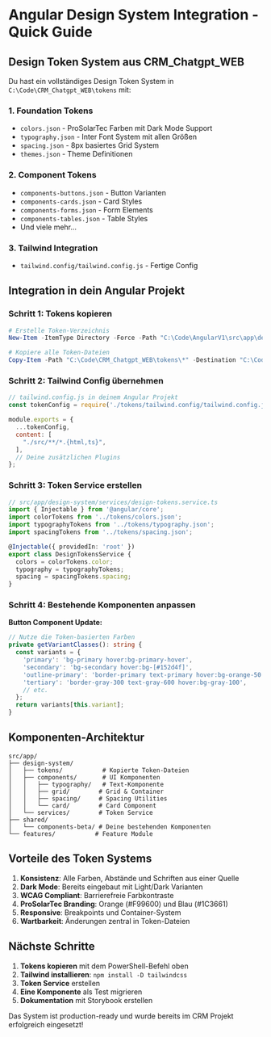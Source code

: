 # Angular Design System Integration - Quick Guide

## Design Token System aus CRM_Chatgpt_WEB

Du hast ein vollständiges Design Token System in `C:\Code\CRM_Chatgpt_WEB\tokens` mit:

### 1. **Foundation Tokens**
- `colors.json` - ProSolarTec Farben mit Dark Mode Support
- `typography.json` - Inter Font System mit allen Größen
- `spacing.json` - 8px basiertes Grid System
- `themes.json` - Theme Definitionen

### 2. **Component Tokens**
- `components-buttons.json` - Button Varianten
- `components-cards.json` - Card Styles
- `components-forms.json` - Form Elements
- `components-tables.json` - Table Styles
- Und viele mehr...

### 3. **Tailwind Integration**
- `tailwind.config/tailwind.config.js` - Fertige Config

## Integration in dein Angular Projekt

### Schritt 1: Tokens kopieren
```powershell
# Erstelle Token-Verzeichnis
New-Item -ItemType Directory -Force -Path "C:\Code\AngularV1\src\app\design-system\tokens"

# Kopiere alle Token-Dateien
Copy-Item -Path "C:\Code\CRM_Chatgpt_WEB\tokens\*" -Destination "C:\Code\AngularV1\src\app\design-system\tokens\" -Recurse
```

### Schritt 2: Tailwind Config übernehmen
```javascript
// tailwind.config.js in deinem Angular Projekt
const tokenConfig = require('./tokens/tailwind.config/tailwind.config.js');

module.exports = {
  ...tokenConfig,
  content: [
    "./src/**/*.{html,ts}",
  ],
  // Deine zusätzlichen Plugins
};
```

### Schritt 3: Token Service erstellen
```typescript
// src/app/design-system/services/design-tokens.service.ts
import { Injectable } from '@angular/core';
import colorTokens from '../tokens/colors.json';
import typographyTokens from '../tokens/typography.json';
import spacingTokens from '../tokens/spacing.json';

@Injectable({ providedIn: 'root' })
export class DesignTokensService {
  colors = colorTokens.color;
  typography = typographyTokens;
  spacing = spacingTokens.spacing;
}
```

### Schritt 4: Bestehende Komponenten anpassen

**Button Component Update:**
```typescript
// Nutze die Token-basierten Farben
private getVariantClasses(): string {
  const variants = {
    'primary': 'bg-primary hover:bg-primary-hover',
    'secondary': 'bg-secondary hover:bg-[#152d4f]',
    'outline-primary': 'border-primary text-primary hover:bg-orange-50',
    'tertiary': 'border-gray-300 text-gray-600 hover:bg-gray-100',
    // etc.
  };
  return variants[this.variant];
}
```

## Komponenten-Architektur

```
src/app/
├── design-system/
│   ├── tokens/           # Kopierte Token-Dateien
│   ├── components/       # UI Komponenten
│   │   ├── typography/   # Text-Komponente
│   │   ├── grid/        # Grid & Container
│   │   ├── spacing/     # Spacing Utilities
│   │   └── card/        # Card Component
│   └── services/        # Token Service
├── shared/
│   └── components-beta/ # Deine bestehenden Komponenten
└── features/           # Feature Module
```

## Vorteile des Token Systems

1. **Konsistenz**: Alle Farben, Abstände und Schriften aus einer Quelle
2. **Dark Mode**: Bereits eingebaut mit Light/Dark Varianten
3. **WCAG Compliant**: Barrierefreie Farbkontraste
4. **ProSolarTec Branding**: Orange (#F99600) und Blau (#1C3661)
5. **Responsive**: Breakpoints und Container-System
6. **Wartbarkeit**: Änderungen zentral in Token-Dateien

## Nächste Schritte

1. **Tokens kopieren** mit dem PowerShell-Befehl oben
2. **Tailwind installieren**: `npm install -D tailwindcss`
3. **Token Service** erstellen
4. **Eine Komponente** als Test migrieren
5. **Dokumentation** mit Storybook erstellen

Das System ist production-ready und wurde bereits im CRM Projekt erfolgreich eingesetzt!
